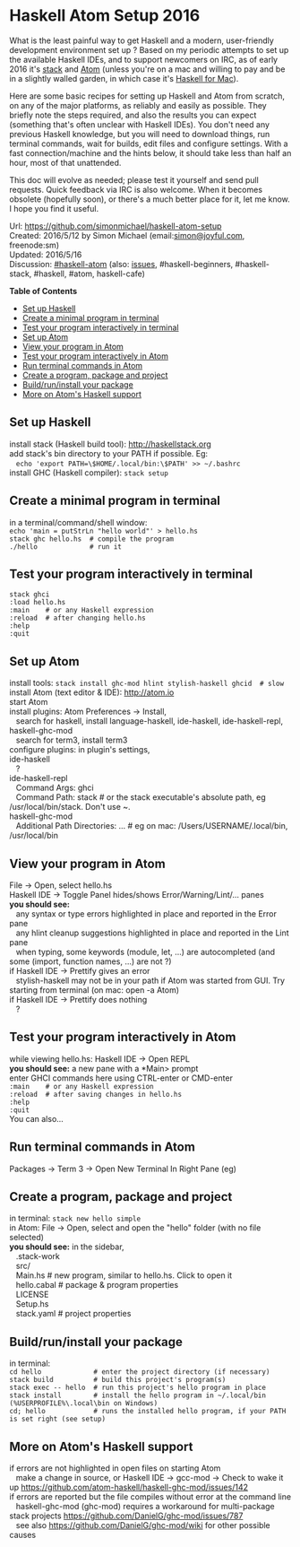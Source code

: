 <!-- -*- markdown-toc-user-toc-structure-manipulation-fn:cdr; -*- -->

# Haskell Atom Setup 2016

What is the least painful way to get Haskell and a modern, user-friendly development environment set up ?
Based on my periodic attempts to set up the available Haskell IDEs, and to support newcomers on IRC,
as of early 2016 it's [stack](http://haskellstack.org) and [Atom](http://atom.io)
(unless you're on a mac and willing to pay and be in a slightly walled garden, in which case it's [Haskell for Mac](http://haskellformac.com)).

Here are some basic recipes for setting up Haskell and Atom from scratch, on any of the major platforms, as reliably and easily as possible.
They briefly note the steps required, and also the results you can expect (something that's often unclear with Haskell IDEs).
You don't need any previous Haskell knowledge, but you will need to download things, run terminal commands, wait for builds, edit files and configure settings.
With a fast connection/machine and the hints below, it should take less than half an hour, most of that unattended.

This doc will evolve as needed; please test it yourself and send pull requests.
Quick feedback via IRC is also welcome.
When it becomes obsolete (hopefully soon), or there's a much better place for it, let me know.
I hope you find it useful.

Url:         <https://github.com/simonmichael/haskell-atom-setup>  
Created:     2016/5/12 by Simon Michael (email:<simon@joyful.com>, freenode:sm)  
Updated:     2016/5/16  
Discussion:  [#haskell-atom](http://webchat.freenode.net/?channels=haskell-atom) (also: [issues](https://github.com/simonmichael/haskell-atom-setup/issues), #haskell-beginners, #haskell-stack, #haskell, #atom, haskell-cafe)

<!-- markdown-toc start - Don't edit this section. Run M-x markdown-toc-generate-toc again -->
**Table of Contents**

- [Set up Haskell](#set-up-haskell)
- [Create a minimal program in terminal](#create-a-minimal-program-in-terminal)
- [Test your program interactively in terminal](#test-your-program-interactively-in-terminal)
- [Set up Atom](#set-up-atom)
- [View your program in Atom](#view-your-program-in-atom)
- [Test your program interactively in Atom](#test-your-program-interactively-in-atom)
- [Run terminal commands in Atom](#run-terminal-commands-in-atom)
- [Create a program, package and project](#create-a-program-package-and-project)
- [Build/run/install your package](#buildruninstall-your-package)
- [More on Atom's Haskell support](#more-on-atoms-haskell-support)

<!-- markdown-toc end -->

## Set up Haskell
install stack (Haskell build tool): <http://haskellstack.org>  
add stack's bin directory to your PATH if possible. Eg:  
&nbsp;&nbsp; `echo 'export PATH=\$HOME/.local/bin:\$PATH' >> ~/.bashrc`  
install GHC (Haskell compiler): `stack setup`

## Create a minimal program in terminal
in a terminal/command/shell window:  
`echo 'main = putStrLn "hello world"' > hello.hs`  
`stack ghc hello.hs  # compile the program`  
`./hello             # run it`  

## Test your program interactively in terminal
`stack ghci`  
`:load hello.hs`  
`:main    # or any Haskell expression`  
`:reload  # after changing hello.hs`  
`:help`  
`:quit`  

<!-- ## Auto-compile your program in terminal -->
<!-- ``` -->
<!-- ghcid hello.hs -->
<!-- ``` -->
<!-- **you should see:** syntax and type errors displayed whenever hello.hs changes   -->
<!-- in a stack project (described below), you may need this instead:   -->
<!-- ``` -->
<!-- ghcid -c 'stack ghci' -->
<!-- ``` -->

## Set up Atom
install tools: `stack install ghc-mod hlint stylish-haskell ghcid  # slow`  
install Atom (text editor & IDE): <http://atom.io>  
start Atom  
install plugins: Atom Preferences -> Install,   
&nbsp;&nbsp; search for haskell, install language-haskell, ide-haskell, ide-haskell-repl, haskell-ghc-mod  
&nbsp;&nbsp; search for term3, install term3  
configure plugins: in plugin's settings,  
ide-haskell  
&nbsp;&nbsp; ?  
ide-haskell-repl  
&nbsp;&nbsp; Command Args: ghci  
&nbsp;&nbsp; Command Path: stack  # or the stack executable's absolute path, eg /usr/local/bin/stack. Don't use ~.  
haskell-ghc-mod  
&nbsp;&nbsp; Additional Path Directories: ... # eg on mac: /Users/USERNAME/.local/bin, /usr/local/bin

## View your program in Atom
File -> Open, select hello.hs  
Haskell IDE -> Toggle Panel hides/shows Error/Warning/Lint/... panes  
**you should see:**  
&nbsp;&nbsp; any syntax or type errors highlighted in place and reported in the Error pane  
&nbsp;&nbsp; any hlint cleanup suggestions highlighted in place and reported in the Lint pane  
&nbsp;&nbsp; when typing, some keywords (module, let, ...) are autocompleted (and some (import, function names, ...) are not ?)  
if Haskell IDE -> Prettify gives an error  
&nbsp;&nbsp; stylish-haskell may not be in your path if Atom was started from GUI. Try starting from terminal (on mac: open -a Atom)  
if Haskell IDE -> Prettify does nothing  
&nbsp;&nbsp; ?

## Test your program interactively in Atom
while viewing hello.hs: Haskell IDE -> Open REPL  
**you should see:** a new pane with a \*Main> prompt  
enter GHCI commands here using CTRL-enter or CMD-enter  
`:main    # or any Haskell expression`  
`:reload  # after saving changes in hello.hs`  
`:help`  
`:quit`  
You can also...

## Run terminal commands in Atom
Packages -> Term 3 -> Open New Terminal In Right Pane (eg)

## Create a program, package and project
in terminal: `stack new hello simple`  
in Atom: File -> Open, select and open the "hello" folder (with no file selected)  
**you should see:** in the sidebar,  
&nbsp;&nbsp; .stack-work  
&nbsp;&nbsp; src/  
&nbsp;&nbsp;   Main.hs     # new program, similar to hello.hs. Click to open it  
&nbsp;&nbsp; hello.cabal   # package & program properties  
&nbsp;&nbsp; LICENSE  
&nbsp;&nbsp; Setup.hs  
&nbsp;&nbsp; stack.yaml   # project properties

## Build/run/install your package
in terminal:  
`cd hello             # enter the project directory (if necessary)`  
`stack build          # build this project's program(s)`  
`stack exec -- hello  # run this project's hello program in place`  
`stack install        # install the hello program in ~/.local/bin`  
`(%USERPROFILE%\.local\bin on Windows)`  
`cd; hello            # runs the installed hello program, if your PATH is set right (see setup)`  

## More on Atom's Haskell support
if errors are not highlighted in open files on starting Atom  
&nbsp;&nbsp; make a change in source, or Haskell IDE -> gcc-mod -> Check to wake it up <https://github.com/atom-haskell/haskell-ghc-mod/issues/142>  
if errors are reported but the file compiles without error at the command line  
&nbsp;&nbsp; haskell-ghc-mod (ghc-mod) requires a workaround for multi-package stack projects <https://github.com/DanielG/ghc-mod/issues/787>  
&nbsp;&nbsp; see also <https://github.com/DanielG/ghc-mod/wiki> for other possible causes

